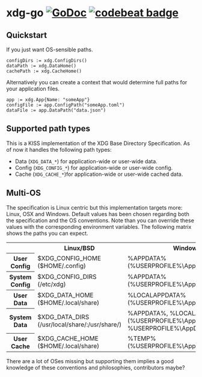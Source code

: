 xdg-go [![GoDoc](https://godoc.org/github.com/casimir/xdg-go?status.svg)](https://godoc.org/github.com/casimir/xdg-go) [![codebeat badge](https://codebeat.co/badges/845ce4ee-6285-45dc-a790-e56c00d0f35c)](https://codebeat.co/projects/github-com-casimir-xdg-go)
=======================================================================================================================================================================================================================================

## Quickstart

If you just want OS-sensible paths.
```
configDirs := xdg.ConfigDirs()
dataPath := xdg.DataHome()
cachePath := xdg.CacheHome()
```

Alternatively you can create a context that would determine full paths for your application files.
```
app := xdg.App{Name: "someApp"}
configFile := app.ConfigPath("someApp.toml")
dataFile := app.DataPath("data.json")
```

## Supported path types

This is a KISS implementation of the XDG Base Directory Specification. As of now it handles the following path types:
- Data (`XDG_DATA_*`) for application-wide or user-wide data.
- Config (`XDG_CONFIG_*`) for application-wide or user-wide config.
- Cache (`XDG_CACHE_*`)for application-wide or user-wide cached data.

## Multi-OS

The specification is Linux centric but this implementation targets more: Linux, OSX and Windows. Default values has been chosen regarding both the specification and the OS conventions. Note than you can override these values with the corresponding environment variables. The following matrix shows the paths you can expect.

<table>
<tr><th></th><th>Linux/BSD</th><th>Windows</th><th>macOS</th></tr>
<tr>
    <th>User Config</th>
    <td>$XDG_CONFIG_HOME ($HOME/.config)</td>
    <td>%APPDATA% (%USERPROFILE%\AppData\Roaming)</td>
    <td>$HOME/Library/Preferences</td>
</tr>
<tr>
    <th>System Config</th>
    <td>$XDG_CONFIG_DIRS (/etc/xdg)</td>
    <td>%APPDATA% (%USERPROFILE%\AppData\Roaming)</td>
    <td>/Library/Preferences:/Library/Application Support</td>
</tr>
<tr>
    <th>User Data</th>
    <td>$XDG_DATA_HOME ($HOME/.local/share)</td>
    <td>%LOCALAPPDATA% (%USERPROFILE%\AppData\Roaming)</td>
    <td>$HOME/Library</td>
</tr>
<tr>
    <th>System Data</th>
    <td>$XDG_DATA_DIRS (/usr/local/share/:/usr/share/)</td>
    <td>%APPDATA%, %LOCALAPPDATA% (%USERPROFILE%\AppData\Roaming, %USERPROFILE%\AppData\Local)</td>
    <td>/Library</td>
</tr>
<tr>
    <th>User Cache</th>
    <td>$XDG_CACHE_HOME ($HOME/.local/share)</td>
    <td>%TEMP% (%USERPROFILE%\AppData\Local\Temp)</td>
    <td>$HOME/Library/Caches</td>
</tr>
</table>

There are a lot of OSes missing but supporting them implies a good knowledge of these conventions and philosophies, contributors maybe?


